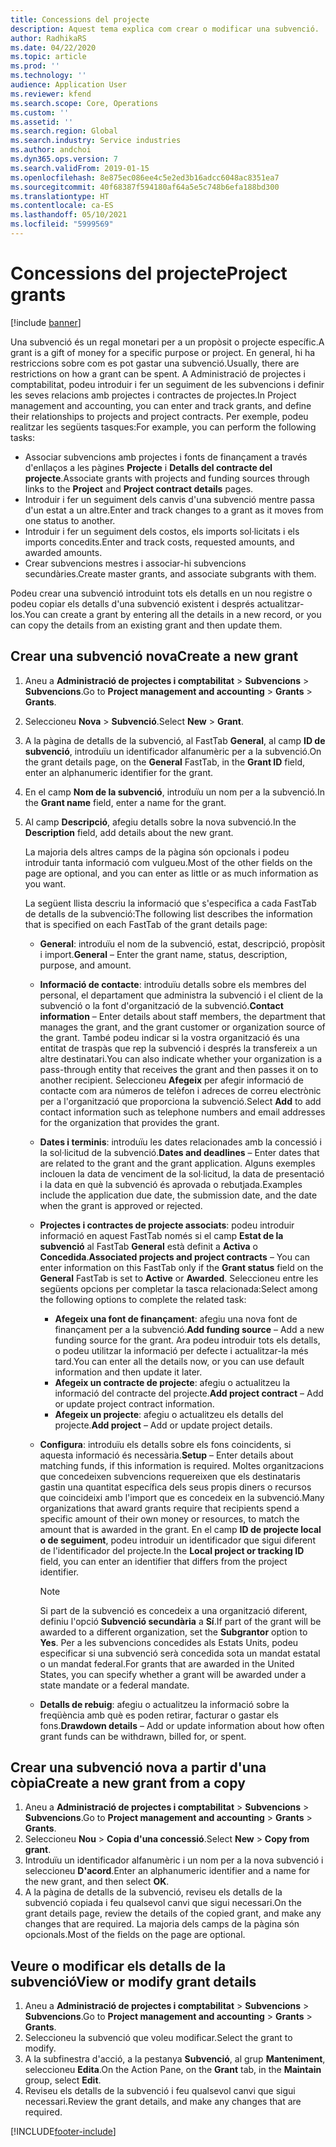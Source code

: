 ```yaml
---
title: Concessions del projecte
description: Aquest tema explica com crear o modificar una subvenció.
author: RadhikaRS
ms.date: 04/22/2020
ms.topic: article
ms.prod: ''
ms.technology: ''
audience: Application User
ms.reviewer: kfend
ms.search.scope: Core, Operations
ms.custom: ''
ms.assetid: ''
ms.search.region: Global
ms.search.industry: Service industries
ms.author: andchoi
ms.dyn365.ops.version: 7
ms.search.validFrom: 2019-01-15
ms.openlocfilehash: 8e875ec086ee4c5e2ed3b16adcc6048ac8351ea7
ms.sourcegitcommit: 40f68387f594180af64a5e5c748b6efa188bd300
ms.translationtype: HT
ms.contentlocale: ca-ES
ms.lasthandoff: 05/10/2021
ms.locfileid: "5999569"
---
```

# <a name="project-grants"></a><span data-ttu-id="0088f-103">Concessions del projecte</span><span class="sxs-lookup"><span data-stu-id="0088f-103">Project grants</span></span>

[!include [banner](../includes/banner.md)]

<span data-ttu-id="0088f-104">Una subvenció és un regal monetari per a un propòsit o projecte específic.</span><span class="sxs-lookup"><span data-stu-id="0088f-104">A grant is a gift of money for a specific purpose or project.</span></span> <span data-ttu-id="0088f-105">En general, hi ha restriccions sobre com es pot gastar una subvenció.</span><span class="sxs-lookup"><span data-stu-id="0088f-105">Usually, there are restrictions on how a grant can be spent.</span></span> <span data-ttu-id="0088f-106">A Administració de projectes i comptabilitat, podeu introduir i fer un seguiment de les subvencions i definir les seves relacions amb projectes i contractes de projectes.</span><span class="sxs-lookup"><span data-stu-id="0088f-106">In Project management and accounting, you can enter and track grants, and define their relationships to projects and project contracts.</span></span> <span data-ttu-id="0088f-107">Per exemple, podeu realitzar les següents tasques:</span><span class="sxs-lookup"><span data-stu-id="0088f-107">For example, you can perform the following tasks:</span></span>

- <span data-ttu-id="0088f-108">Associar subvencions amb projectes i fonts de finançament a través d'enllaços a les pàgines **Projecte** i **Detalls del contracte del projecte**.</span><span class="sxs-lookup"><span data-stu-id="0088f-108">Associate grants with projects and funding sources through links to the **Project** and **Project contract details** pages.</span></span>
- <span data-ttu-id="0088f-109">Introduir i fer un seguiment dels canvis d'una subvenció mentre passa d'un estat a un altre.</span><span class="sxs-lookup"><span data-stu-id="0088f-109">Enter and track changes to a grant as it moves from one status to another.</span></span>
- <span data-ttu-id="0088f-110">Introduir i fer un seguiment dels costos, els imports sol·licitats i els imports concedits.</span><span class="sxs-lookup"><span data-stu-id="0088f-110">Enter and track costs, requested amounts, and awarded amounts.</span></span>
- <span data-ttu-id="0088f-111">Crear subvencions mestres i associar-hi subvencions secundàries.</span><span class="sxs-lookup"><span data-stu-id="0088f-111">Create master grants, and associate subgrants with them.</span></span>

<span data-ttu-id="0088f-112">Podeu crear una subvenció introduint tots els detalls en un nou registre o podeu copiar els detalls d'una subvenció existent i després actualitzar-los.</span><span class="sxs-lookup"><span data-stu-id="0088f-112">You can create a grant by entering all the details in a new record, or you can copy the details from an existing grant and then update them.</span></span>

## <a name="create-a-new-grant"></a><span data-ttu-id="0088f-113">Crear una subvenció nova</span><span class="sxs-lookup"><span data-stu-id="0088f-113">Create a new grant</span></span>

1. <span data-ttu-id="0088f-114">Aneu a **Administració de projectes i comptabilitat** \> **Subvencions** \> **Subvencions**.</span><span class="sxs-lookup"><span data-stu-id="0088f-114">Go to **Project management and accounting** \> **Grants** \> **Grants**.</span></span>
2. <span data-ttu-id="0088f-115">Seleccioneu **Nova** \> **Subvenció**.</span><span class="sxs-lookup"><span data-stu-id="0088f-115">Select **New** \> **Grant**.</span></span>
3. <span data-ttu-id="0088f-116">A la pàgina de detalls de la subvenció, al FastTab **General**, al camp **ID de subvenció**, introduïu un identificador alfanumèric per a la subvenció.</span><span class="sxs-lookup"><span data-stu-id="0088f-116">On the grant details page, on the **General** FastTab, in the **Grant ID** field, enter an alphanumeric identifier for the grant.</span></span>
4. <span data-ttu-id="0088f-117">En el camp **Nom de la subvenció**, introduïu un nom per a la subvenció.</span><span class="sxs-lookup"><span data-stu-id="0088f-117">In the **Grant name** field, enter a name for the grant.</span></span>
5. <span data-ttu-id="0088f-118">Al camp **Descripció**, afegiu detalls sobre la nova subvenció.</span><span class="sxs-lookup"><span data-stu-id="0088f-118">In the **Description** field, add details about the new grant.</span></span>

    <span data-ttu-id="0088f-119">La majoria dels altres camps de la pàgina són opcionals i podeu introduir tanta informació com vulgueu.</span><span class="sxs-lookup"><span data-stu-id="0088f-119">Most of the other fields on the page are optional, and you can enter as little or as much information as you want.</span></span>

    <span data-ttu-id="0088f-120">La següent llista descriu la informació que s'especifica a cada FastTab de detalls de la subvenció:</span><span class="sxs-lookup"><span data-stu-id="0088f-120">The following list describes the information that is specified on each FastTab of the grant details page:</span></span>

    - <span data-ttu-id="0088f-121">**General**: introduïu el nom de la subvenció, estat, descripció, propòsit i import.</span><span class="sxs-lookup"><span data-stu-id="0088f-121">**General** – Enter the grant name, status, description, purpose, and amount.</span></span>
    - <span data-ttu-id="0088f-122">**Informació de contacte**: introduïu detalls sobre els membres del personal, el departament que administra la subvenció i el client de la subvenció o la font d'organització de la subvenció.</span><span class="sxs-lookup"><span data-stu-id="0088f-122">**Contact information** – Enter details about staff members, the department that manages the grant, and the grant customer or organization source of the grant.</span></span> <span data-ttu-id="0088f-123">També podeu indicar si la vostra organització és una entitat de traspàs que rep la subvenció i després la transfereix a un altre destinatari.</span><span class="sxs-lookup"><span data-stu-id="0088f-123">You can also indicate whether your organization is a pass-through entity that receives the grant and then passes it on to another recipient.</span></span> <span data-ttu-id="0088f-124">Seleccioneu **Afegeix** per afegir informació de contacte com ara números de telèfon i adreces de correu electrònic per a l'organització que proporciona la subvenció.</span><span class="sxs-lookup"><span data-stu-id="0088f-124">Select **Add** to add contact information such as telephone numbers and email addresses for the organization that provides the grant.</span></span>
    - <span data-ttu-id="0088f-125">**Dates i terminis**: introduïu les dates relacionades amb la concessió i la sol·licitud de la subvenció.</span><span class="sxs-lookup"><span data-stu-id="0088f-125">**Dates and deadlines** – Enter dates that are related to the grant and the grant application.</span></span> <span data-ttu-id="0088f-126">Alguns exemples inclouen la data de venciment de la sol·licitud, la data de presentació i la data en què la subvenció és aprovada o rebutjada.</span><span class="sxs-lookup"><span data-stu-id="0088f-126">Examples include the application due date, the submission date, and the date when the grant is approved or rejected.</span></span>
    - <span data-ttu-id="0088f-127">**Projectes i contractes de projecte associats**: podeu introduir informació en aquest FastTab només si el camp **Estat de la subvenció** al FastTab **General** està definit a **Activa** o **Concedida**.</span><span class="sxs-lookup"><span data-stu-id="0088f-127">**Associated projects and project contracts** – You can enter information on this FastTab only if the **Grant status** field on the **General** FastTab is set to **Active** or **Awarded**.</span></span> <span data-ttu-id="0088f-128">Seleccioneu entre les següents opcions per completar la tasca relacionada:</span><span class="sxs-lookup"><span data-stu-id="0088f-128">Select among the following options to complete the related task:</span></span>

        - <span data-ttu-id="0088f-129">**Afegeix una font de finançament**: afegiu una nova font de finançament per a la subvenció.</span><span class="sxs-lookup"><span data-stu-id="0088f-129">**Add funding source** – Add a new funding source for the grant.</span></span> <span data-ttu-id="0088f-130">Ara podeu introduir tots els detalls, o podeu utilitzar la informació per defecte i actualitzar-la més tard.</span><span class="sxs-lookup"><span data-stu-id="0088f-130">You can enter all the details now, or you can use default information and then update it later.</span></span>
        - <span data-ttu-id="0088f-131">**Afegeix un contracte de projecte**: afegiu o actualitzeu la informació del contracte del projecte.</span><span class="sxs-lookup"><span data-stu-id="0088f-131">**Add project contract** – Add or update project contract information.</span></span>
        - <span data-ttu-id="0088f-132">**Afegeix un projecte**: afegiu o actualitzeu els detalls del projecte.</span><span class="sxs-lookup"><span data-stu-id="0088f-132">**Add project** – Add or update project details.</span></span>

    - <span data-ttu-id="0088f-133">**Configura**: introduïu els detalls sobre els fons coincidents, si aquesta informació és necessària.</span><span class="sxs-lookup"><span data-stu-id="0088f-133">**Setup** – Enter details about matching funds, if this information is required.</span></span> <span data-ttu-id="0088f-134">Moltes organitzacions que concedeixen subvencions requereixen que els destinataris gastin una quantitat específica dels seus propis diners o recursos que coincideixi amb l'import que es concedeix en la subvenció.</span><span class="sxs-lookup"><span data-stu-id="0088f-134">Many organizations that award grants require that recipients spend a specific amount of their own money or resources, to match the amount that is awarded in the grant.</span></span> <span data-ttu-id="0088f-135">En el camp **ID de projecte local o de seguiment**, podeu introduir un identificador que sigui diferent de l'identificador del projecte.</span><span class="sxs-lookup"><span data-stu-id="0088f-135">In the **Local project or tracking ID** field, you can enter an identifier that differs from the project identifier.</span></span>

        > [!NOTE]
        > <span data-ttu-id="0088f-136">Si part de la subvenció es concedeix a una organització diferent, definiu l'opció **Subvenció secundària** a **Sí**.</span><span class="sxs-lookup"><span data-stu-id="0088f-136">If part of the grant will be awarded to a different organization, set the **Subgrantor** option to **Yes**.</span></span> <span data-ttu-id="0088f-137">Per a les subvencions concedides als Estats Units, podeu especificar si una subvenció serà concedida sota un mandat estatal o un mandat federal.</span><span class="sxs-lookup"><span data-stu-id="0088f-137">For grants that are awarded in the United States, you can specify whether a grant will be awarded under a state mandate or a federal mandate.</span></span>

    - <span data-ttu-id="0088f-138">**Detalls de rebuig**: afegiu o actualitzeu la informació sobre la freqüència amb què es poden retirar, facturar o gastar els fons.</span><span class="sxs-lookup"><span data-stu-id="0088f-138">**Drawdown details** – Add or update information about how often grant funds can be withdrawn, billed for, or spent.</span></span>

## <a name="create-a-new-grant-from-a-copy"></a><span data-ttu-id="0088f-139">Crear una subvenció nova a partir d'una còpia</span><span class="sxs-lookup"><span data-stu-id="0088f-139">Create a new grant from a copy</span></span>

1. <span data-ttu-id="0088f-140">Aneu a **Administració de projectes i comptabilitat** \> **Subvencions** \> **Subvencions**.</span><span class="sxs-lookup"><span data-stu-id="0088f-140">Go to **Project management and accounting** \> **Grants** \> **Grants**.</span></span>
2. <span data-ttu-id="0088f-141">Seleccioneu **Nou** \> **Copia d'una concessió**.</span><span class="sxs-lookup"><span data-stu-id="0088f-141">Select **New** \> **Copy from grant**.</span></span>
3. <span data-ttu-id="0088f-142">Introduïu un identificador alfanumèric i un nom per a la nova subvenció i seleccioneu **D'acord**.</span><span class="sxs-lookup"><span data-stu-id="0088f-142">Enter an alphanumeric identifier and a name for the new grant, and then select **OK**.</span></span>
4. <span data-ttu-id="0088f-143">A la pàgina de detalls de la subvenció, reviseu els detalls de la subvenció copiada i feu qualsevol canvi que sigui necessari.</span><span class="sxs-lookup"><span data-stu-id="0088f-143">On the grant details page, review the details of the copied grant, and make any changes that are required.</span></span> <span data-ttu-id="0088f-144">La majoria dels camps de la pàgina són opcionals.</span><span class="sxs-lookup"><span data-stu-id="0088f-144">Most of the fields on the page are optional.</span></span>

## <a name="view-or-modify-grant-details"></a><span data-ttu-id="0088f-145">Veure o modificar els detalls de la subvenció</span><span class="sxs-lookup"><span data-stu-id="0088f-145">View or modify grant details</span></span>

1. <span data-ttu-id="0088f-146">Aneu a **Administració de projectes i comptabilitat** \> **Subvencions** \> **Subvencions**.</span><span class="sxs-lookup"><span data-stu-id="0088f-146">Go to **Project management and accounting** \> **Grants** \> **Grants**.</span></span>
2. <span data-ttu-id="0088f-147">Seleccioneu la subvenció que voleu modificar.</span><span class="sxs-lookup"><span data-stu-id="0088f-147">Select the grant to modify.</span></span>
3. <span data-ttu-id="0088f-148">A la subfinestra d'acció, a la pestanya **Subvenció**, al grup **Manteniment**, seleccioneu **Edita**.</span><span class="sxs-lookup"><span data-stu-id="0088f-148">On the Action Pane, on the **Grant** tab, in the **Maintain** group, select **Edit**.</span></span>
4. <span data-ttu-id="0088f-149">Reviseu els detalls de la subvenció i feu qualsevol canvi que sigui necessari.</span><span class="sxs-lookup"><span data-stu-id="0088f-149">Review the grant details, and make any changes that are required.</span></span>


[!INCLUDE[footer-include](../includes/footer-banner.md)]